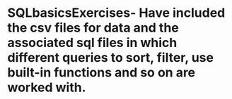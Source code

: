 # SQLbasicsExercises- Have included the csv files for data and the associated sql files in which different queries to sort, filter, use built-in functions and so on are worked with.
